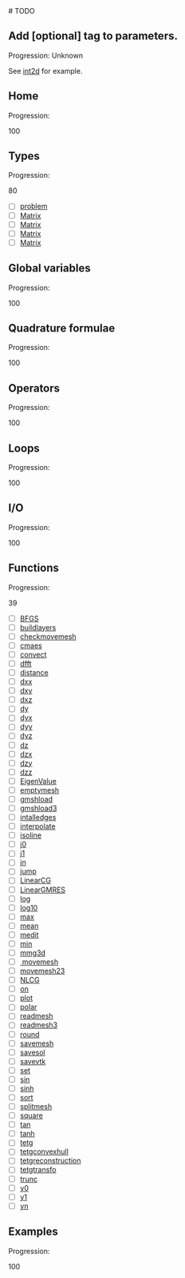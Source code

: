 <!--- THIS FILE IS AUTOMATICALY GENERATED ---><!--- DO NOT EDIT ---># TODO

## Add [optional] tag to parameters.

Progression:
Unknown

See [int2d](functions/#int2d) for example.

## Home

Progression:
<div class="progress progress-100plus">
	<div class="progress-bar" style="width:100%">
	</div>
	<span class="progress-label">100</span>
</div>


## Types

Progression:
<div class="progress progress-80plus">
	<div class="progress-bar" style="width:80%">
	</div>
	<span class="progress-label">80</span>
</div>

- [ ] [problem](types/#problem)
- [ ] [Matrix](types/#Matrix)
- [ ] [Matrix](types/#Matrix)
- [ ] [Matrix](types/#Matrix)
- [ ] [Matrix](types/#Matrix)

## Global variables

Progression:
<div class="progress progress-100plus">
	<div class="progress-bar" style="width:100%">
	</div>
	<span class="progress-label">100</span>
</div>


## Quadrature formulae

Progression:
<div class="progress progress-100plus">
	<div class="progress-bar" style="width:100%">
	</div>
	<span class="progress-label">100</span>
</div>


## Operators

Progression:
<div class="progress progress-100plus">
	<div class="progress-bar" style="width:100%">
	</div>
	<span class="progress-label">100</span>
</div>


## Loops

Progression:
<div class="progress progress-100plus">
	<div class="progress-bar" style="width:100%">
	</div>
	<span class="progress-label">100</span>
</div>


## I/O

Progression:
<div class="progress progress-100plus">
	<div class="progress-bar" style="width:100%">
	</div>
	<span class="progress-label">100</span>
</div>


## Functions

Progression:
<div class="progress progress-20plus">
	<div class="progress-bar" style="width:39%">
	</div>
	<span class="progress-label">39</span>
</div>

- [ ] [BFGS](functions/#BFGS)
- [ ] [buildlayers](functions/#buildlayers)
- [ ] [checkmovemesh](functions/#checkmovemesh)
- [ ] [cmaes](functions/#cmaes)
- [ ] [convect](functions/#convect)
- [ ] [dfft](functions/#dfft)
- [ ] [distance](functions/#distance)
- [ ] [dxx](functions/#dxx)
- [ ] [dxy](functions/#dxy)
- [ ] [dxz](functions/#dxz)
- [ ] [dy](functions/#dy)
- [ ] [dyx](functions/#dyx)
- [ ] [dyy](functions/#dyy)
- [ ] [dyz](functions/#dyz)
- [ ] [dz](functions/#dz)
- [ ] [dzx](functions/#dzx)
- [ ] [dzy](functions/#dzy)
- [ ] [dzz](functions/#dzz)
- [ ] [EigenValue](functions/#EigenValue)
- [ ] [emptymesh](functions/#emptymesh)
- [ ] [gmshload](functions/#gmshload)
- [ ] [gmshload3](functions/#gmshload3)
- [ ] [intalledges](functions/#intalledges)
- [ ] [interpolate](functions/#interpolate)
- [ ] [isoline](functions/#isoline)
- [ ] [j0](functions/#j0)
- [ ] [j1](functions/#j1)
- [ ] [jn](functions/#jn)
- [ ] [jump](functions/#jump)
- [ ] [LinearCG](functions/#LinearCG)
- [ ] [LinearGMRES](functions/#LinearGMRES)
- [ ] [log](functions/#log)
- [ ] [log10](functions/#log10)
- [ ] [max](functions/#max)
- [ ] [mean](functions/#mean)
- [ ] [medit](functions/#medit)
- [ ] [min](functions/#min)
- [ ] [mmg3d](functions/#mmg3d)
- [ ] [ movemesh](functions/# movemesh)
- [ ] [movemesh23](functions/#movemesh23)
- [ ] [NLCG](functions/#NLCG)
- [ ] [on](functions/#on)
- [ ] [plot](functions/#plot)
- [ ] [polar](functions/#polar)
- [ ] [readmesh](functions/#readmesh)
- [ ] [readmesh3](functions/#readmesh3)
- [ ] [round](functions/#round)
- [ ] [savemesh](functions/#savemesh)
- [ ] [savesol](functions/#savesol)
- [ ] [savevtk](functions/#savevtk)
- [ ] [set](functions/#set)
- [ ] [sin](functions/#sin)
- [ ] [sinh](functions/#sinh)
- [ ] [sort](functions/#sort)
- [ ] [splitmesh](functions/#splitmesh)
- [ ] [square](functions/#square)
- [ ] [tan](functions/#tan)
- [ ] [tanh](functions/#tanh)
- [ ] [tetg](functions/#tetg)
- [ ] [tetgconvexhull](functions/#tetgconvexhull)
- [ ] [tetgreconstruction](functions/#tetgreconstruction)
- [ ] [tetgtransfo](functions/#tetgtransfo)
- [ ] [trunc](functions/#trunc)
- [ ] [y0](functions/#y0)
- [ ] [y1](functions/#y1)
- [ ] [yn](functions/#yn)

## Examples

Progression:
<div class="progress progress-100plus">
	<div class="progress-bar" style="width:100%">
	</div>
	<span class="progress-label">100</span>
</div>


